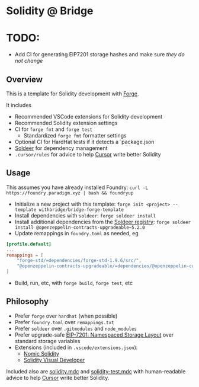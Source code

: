 # Solidity @ Bridge

# TODO:

-   Add CI for generating EIP7201 storage hashes and make sure _they do not change_

## Overview

This is a template for Solidity development with [Forge](https://github.com/foundry-rs/foundry).

It includes

-   Recommended VSCode extensions for Solidity development
-   Recommended Solidity extension settings
-   CI for `forge fmt` and `forge test`
    -   Standardized `forge fmt` formatter settings
-   Optional CI for HardHat tests if it detects a `package.json
-   [Soldeer](https://github.com/mario-eth/soldeer) for dependency management
-   `.cursor/rules` for advice to help [Cursor](https://www.cursor.com/) write better Solidity

## Usage

This assumes you have already installed Foundry: `curl -L https://foundry.paradigm.xyz | bash && foundryup`

-   Initialize a new project with this template: `forge init <project> --template withbridge/bridge-forge-template`
-   Install dependencies with `soldeer`: `forge soldeer install`
-   Install additional dependencies from the [Soldeer registry](https://soldeer.xyz): `forge soldeer install @openzeppelin-contracts-upgradeable~5.2.0`
-   Update remappings in `foundry.toml` as needed, eg

```toml
[profile.default]
...
remappings = [
    "forge-std/=dependencies/forge-std-1.9.6/src/",
    "@openzeppelin-contracts-upgradeable/=dependencies/@openzeppelin-contracts-upgradeable-5.2.0/",
]
```

-   Build, run, etc, with `forge build`, `forge test`, etc

## Philosophy

-   Prefer `forge` over `hardhat` (when possible)
-   Prefer `foundry.toml` over `remappings.txt`
-   Prefer `soldeer` over `.gitmodules` and `node_modules`
-   Prefer upgrade-safe [EIP-7201: Namespaced Storage Layout](https://eips.ethereum.org/EIPS/eip-7201) over standard storage variables
-   Extensions (included in `.vscode/extensions.json`):
    -   [Nomic Solidity](https://marketplace.cursorapi.com/items?itemName=NomicFoundation.hardhat-solidity)
    -   [Solidity Visual Developer](https://marketplace.cursorapi.com/items?itemName=tintinweb.solidity-visual-auditor)

Included also are [solidity.mdc](.cursor/rules/solidity.mdc) and [solidity-test.mdc](.cursor/rules/solidity-test.mdc) with human-readable advice to help [Cursor](https://www.cursor.com/) write better Solidity.

